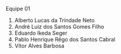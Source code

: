 Equipe 01

1. Alberto Lucas da Trindade Neto
2. André Luiz dos Santos Gomes Filho
3. Eduardo Ikeda Seger
4. Pablo Henrique Rêgo dos Santos Cabral
5. Vítor Alves Barbosa
